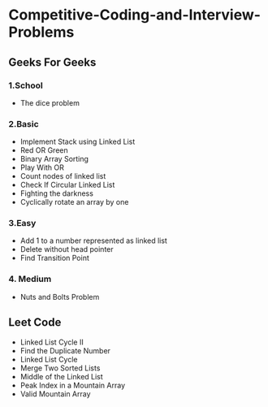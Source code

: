 # Competitive-Coding-and-Interview-Problems

## Geeks For Geeks

### 1.School
- The dice problem

### 2.Basic
- Implement Stack using Linked List
- Red OR Green
- Binary Array Sorting
- Play With OR
- Count nodes of linked list
- Check If Circular Linked List
- Fighting the darkness
- Cyclically rotate an array by one

### 3.Easy
- Add 1 to a number represented as linked list
- Delete without head pointer
- Find Transition Point

### 4. Medium
- Nuts and Bolts Problem

## Leet Code

- Linked List Cycle II
- Find the Duplicate Number
- Linked List Cycle
- Merge Two Sorted Lists
- Middle of the Linked List
- Peak Index in a Mountain Array
- Valid Mountain Array

